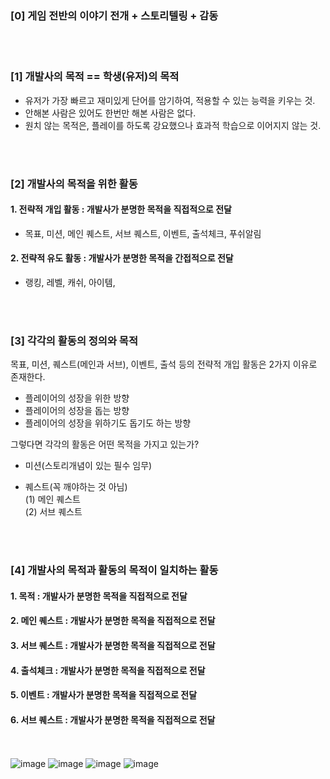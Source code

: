 ### [0] 게임 전반의 이야기 전개 + 스토리텔링 + 감동
<br></br>
### [1] 개발사의 목적  ==  학생(유저)의 목적  
- 유저가 가장 빠르고 재미있게 단어를 암기하여, 적용할 수 있는 능력을 키우는 것.  
- 안해본 사람은 있어도 한번만 해본 사람은 없다.  
- 원치 않는 목적은, 플레이를 하도록 강요했으나 효과적 학습으로 이어지지 않는 것.  
  
<br></br>
### [2] 개발사의 목적을 위한 활동
#### 1. 전략적 개입 활동 : 개발사가 분명한 목적을 직접적으로 전달  
- 목표, 미션, 메인 퀘스트, 서브 퀘스트, 이벤트, 출석체크, 푸쉬알림  
#### 2. 전략적 유도 활동 : 개발사가 분명한 목적을 간접적으로 전달  
- 랭킹, 레벨, 캐쉬, 아이템,  
  
<br></br>
### [3] 각각의 활동의 정의와 목적
목표, 미션, 퀘스트(메인과 서브), 이벤트, 출석 등의 전략적 개입 활동은 2가지 이유로 존재한다.  
- 플레이어의 성장을 위한 방향  
- 플레이어의 성장을 돕는 방향  
- 플레이어의 성장을 위하기도 돕기도 하는 방향  
  
그렇다면 각각의 활동은 어떤 목적을 가지고 있는가?  
- 미션(스토리개념이 있는 필수 임무)  

- 퀘스트(꼭 깨야하는 것 아님)  
  (1) 메인 퀘스트  
  (2) 서브 퀘스트  
  
<br></br>
### [4] 개발사의 목적과 활동의 목적이 일치하는 활동  
#### 1. 목적 : 개발사가 분명한 목적을 직접적으로 전달  
#### 2. 메인 퀘스트 : 개발사가 분명한 목적을 직접적으로 전달  
#### 3. 서브 퀘스트 : 개발사가 분명한 목적을 직접적으로 전달  
#### 4. 출석체크 : 개발사가 분명한 목적을 직접적으로 전달  
#### 5. 이벤트 : 개발사가 분명한 목적을 직접적으로 전달  
#### 6. 서브 퀘스트 : 개발사가 분명한 목적을 직접적으로 전달  
<br></br>
![image](https://user-images.githubusercontent.com/44697751/227115248-14bda920-d811-4313-8386-5e2ed4d97dff.png)
![image](https://user-images.githubusercontent.com/44697751/227115159-f9981702-ef4f-4f1e-90c7-bd8b9e0dfa3d.png)
![image](https://user-images.githubusercontent.com/44697751/227115322-86cab404-eb5b-4de7-9350-e0ffc8c73c09.png)
![image](https://user-images.githubusercontent.com/44697751/227115346-974318bc-2740-499e-9036-957255dd93ac.png)

